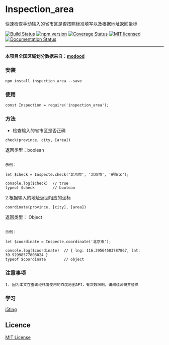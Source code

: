 # Inspection_area

快速检查手动输入的省市区是否按照标准填写以及根据地址返回坐标


[![Build Status](https://travis-ci.org/liees/inspection_area.svg?branch=master)](https://travis-ci.org/liees/inspection_area)
[![npm version](https://badge.fury.io/js/inspection_area.svg)](https://badge.fury.io/js/inspection_area)
[![Coverage Status](https://coveralls.io/repos/github/nnliang/Inspection_area/badge.svg?branch=master)](https://coveralls.io/github/nnliang/Inspection_area?branch=master)
[![MIT licensed](https://img.shields.io/dub/l/vibe-d.svg)](LICENSE)
[![Documentation Status](https://readthedocs.org/projects/inspection-area/badge/?version=master)](http://inspection-area.readthedocs.io/en/latest/?badge=master)
                
-----

#### 本项目全国区域划分数据来自：[modood][2]


### 安装
```
npm install inspection_area --save
```

### 使用

```
const Inspection = require('inspection_area');
```

### 方法

- 检查输入的省市区是否正确

```
check(province, city, [area])
```

返回类型：boolean

```

示例：

let $check = Inspecte.check('北京市', '北京市', '朝阳区');

console.log($check)  // true
typeof $check        // boolean

```

2.根据输入的地址返回相应的坐标

```
coordinate(province, [city], [area])
```

返回类型： Object

```

示例：

let $coordinate = Inspecte.coordinate('北京市');

console.log($coordinate)  // { lng: 116.39564503787867, lat: 39.92998577808024 }
typeof $coordinate        // object

```

### 注意事项

```
1. 因为本文在查询经纬度使用的百度地图API，有次数限制，请阅读源码并替换
```


### 学习

[i5ting][1]

[1]: https://github.com/i5ting/   "i5ting"
[2]: https://github.com/modood/Administrative-divisions-of-China


## Licence

[MIT License](https://github.com/liees/inspection_area/blob/master/LICENSE)
